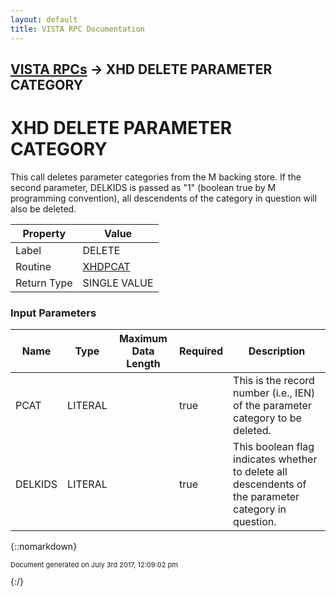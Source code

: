 ```yaml
---
layout: default
title: VISTA RPC Documentation
---
```


## [VISTA RPCs](TableOfContents) &#8594; XHD DELETE PARAMETER CATEGORY
# XHD DELETE PARAMETER CATEGORY

This call deletes parameter categories from the M backing store. If the second parameter, DELKIDS is passed as "1" (boolean true by M programming convention), all descendents of the category in question will also be deleted.

Property | Value
--- | ---
Label | DELETE
Routine | [XHDPCAT](http://code.osehra.org/dox/Routine_XHDPCAT_source.html)
Return Type | SINGLE VALUE


### Input Parameters

Name | Type | Maximum Data Length | Required | Description
--- | --- | --- | --- | ---
PCAT | LITERAL |  | true | This is the record number (i.e., IEN) of the parameter category to be deleted.
DELKIDS | LITERAL |  | true | This boolean flag indicates whether to delete all descendents of the parameter category in question.



{::nomarkdown} <br/><p style="font-size: 11px">Document generated on July 3rd 2017, 12:09:02 pm</p>{:/}